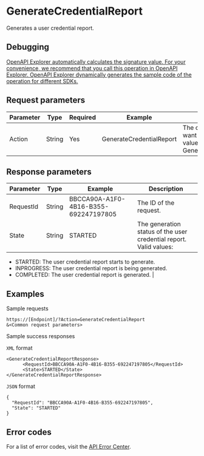 # GenerateCredentialReport

Generates a user credential report.

## Debugging

[OpenAPI Explorer automatically calculates the signature value. For your convenience, we recommend that you call this operation in OpenAPI Explorer. OpenAPI Explorer dynamically generates the sample code of the operation for different SDKs.](https://api.aliyun.com/#product=Ims&api=GenerateCredentialReport&type=RPC&version=2019-08-15)

## Request parameters

|Parameter|Type|Required|Example|Description|
|---------|----|--------|-------|-----------|
|Action|String|Yes|GenerateCredentialReport|The operation that you want to perform. Set the value to GenerateCredentialReport. |

## Response parameters

|Parameter|Type|Example|Description|
|---------|----|-------|-----------|
|RequestId|String|BBCCA90A-A1F0-4B16-B355-692247197805|The ID of the request. |
|State|String|STARTED|The generation status of the user credential report. Valid values:

 -   STARTED: The user credential report starts to generate.
-   INPROGRESS: The user credential report is being generated.
-   COMPLETED: The user credential report is generated. |

## Examples

Sample requests

```
https://[Endpoint]/?Action=GenerateCredentialReport
&<Common request parameters>
```

Sample success responses

`XML` format

```
<GenerateCredentialReportResponse>
	  <RequestId>BBCCA90A-A1F0-4B16-B355-692247197805</RequestId>
	  <State>STARTED</State>
</GenerateCredentialReportResponse>
```

`JSON` format

```
{
  "RequestId": "BBCCA90A-A1F0-4B16-B355-692247197805",
  "State": "STARTED"
}
```

## Error codes

For a list of error codes, visit the [API Error Center](https://error-center.alibabacloud.com/status/product/Ims).

